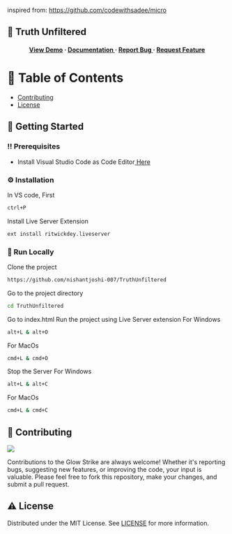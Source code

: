 inspired from: https://github.com/codewithsadee/micro

## :star2: Truth Unfiltered
<div align='center'>

<h4> <a href=https://nishantjoshi-007.github.io/TruthUnfiltered/>View Demo</a> <span> · </span> <a href="https://github.com/nishantjoshi-007/TruthUnfiltered/blob/master/README.md"> Documentation </a> <span> · </span> <a href="https://github.com/nishantjoshi-007/TruthUnfiltered/issues"> Report Bug </a> <span> · </span> <a href="https://github.com/nishantjoshi-007/TruthUnfiltered/issues"> Request Feature </a> </h4>


</div>

# :notebook_with_decorative_cover: Table of Contents

- [Contributing](#wave-contributing)
- [License](#warning-license)

## :toolbox: Getting Started

### :bangbang: Prerequisites

- Install Visual Studio Code as Code Editor<a href="https://code.visualstudio.com/Download"> Here</a>


### :gear: Installation

In VS code, First
```bash
ctrl+P
```
Install Live Server Extension
```bash
ext install ritwickdey.liveserver
```


### :running: Run Locally

Clone the project

```bash
https://github.com/nishantjoshi-007/TruthUnfiltered
```
Go to the project directory
```bash
cd TruthUnfiltered
```
Go to index.html
Run the project using Live Server extension
For Windows
```bash
alt+L & alt+O
```
For MacOs
```bash
cmd+L & cmd+O
```
Stop the Server
For Windows
```bash
alt+L & alt+C
```
For MacOs
```bash
cmd+L & cmd+C
```


## :wave: Contributing

<a href="https://github.com/nishantjoshi-007/TruthUnfiltered/graphs/contributors"> <img src="https://contrib.rocks/image?repo=Louis3797/awesome-readme-template" /> </a>

Contributions to the Glow Strike are always welcome! Whether it's reporting bugs, suggesting new features, or improving the code, your input is valuable. Please feel free to fork this repository, make your changes, and submit a pull request.


## :warning: License
Distributed under the MIT License. See <a href="https://github.com/nishantjoshi-007/TruthUnfiltered/blob/main/LICENSE">LICENSE</a> for more information.
